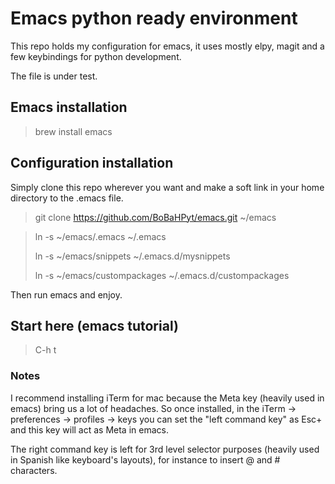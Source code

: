 # Emacs python ready environment

This repo holds my configuration for emacs, it uses mostly elpy, magit
and a few keybindings for python development.

The file is under test.

## Emacs installation

> brew install emacs

## Configuration installation

Simply clone this repo wherever you want and make a soft link in your
home directory to the .emacs file.

> git clone https://github.com/BoBaHPyt/emacs.git ~/emacs

> ln -s ~/emacs/.emacs ~/.emacs
> 
> ln -s ~/emacs/snippets ~/.emacs.d/mysnippets
>
> ln -s ~/emacs/custompackages ~/.emacs.d/custompackages

Then run emacs and enjoy.

## Start here (emacs tutorial)

> C-h t

### Notes

I recommend installing iTerm for mac because the Meta key (heavily used in emacs)
bring us a lot of headaches. So once installed, in the iTerm -> preferences ->
profiles -> keys you can set the "left command key" as Esc+ and this key will
act as Meta in emacs.

The right command key is left for 3rd level selector purposes (heavily used in
Spanish like keyboard's layouts), for instance to insert @ and # characters.

